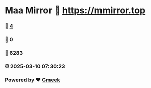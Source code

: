 # Maa Mirror :link: https://mmirror.top 
### :page_facing_up: [4](https://mmirror.top/tag.html) 
### :speech_balloon: 0 
### :hibiscus: 6283 
### :alarm_clock: 2025-03-10 07:30:23 
### Powered by :heart: [Gmeek](https://github.com/Meekdai/Gmeek)
